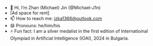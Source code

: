 - 👋 Hi, I’m Zhan (Michael) Jin (@Michael-J1n)
- [Ad space for rent]
- 📫 How to reach me: jzka1366@outlook.com
- 😄 Pronouns: he/him/his
- ⚡ Fun fact: I am a silver medalist in the first edition of Internatioinal Olympiad in Artificial Intelligence (IOAI), 2024 in Bulgaria.

<!---
Michael-J1n/Michael-J1n is a ✨ special ✨ repository because its `README.md` (this file) appears on your GitHub profile.
You can click the Preview link to take a look at your changes.
--->
